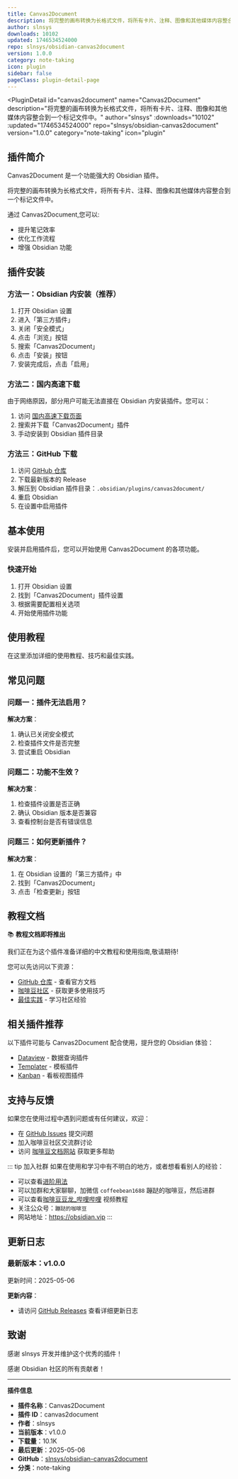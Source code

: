 ```yaml
---
title: Canvas2Document
description: 将完整的画布转换为长格式文件，将所有卡片、注释、图像和其他媒体内容整合到一个标记文件中。
author: slnsys
downloads: 10102
updated: 1746534524000
repo: slnsys/obsidian-canvas2document
version: 1.0.0
category: note-taking
icon: plugin
sidebar: false
pageClass: plugin-detail-page
---
```


<PluginDetail
  id="canvas2document"
  name="Canvas2Document"
  description="将完整的画布转换为长格式文件，将所有卡片、注释、图像和其他媒体内容整合到一个标记文件中。"
  author="slnsys"
  :downloads="10102"
  :updated="1746534524000"
  repo="slnsys/obsidian-canvas2document"
  version="1.0.0"
  category="note-taking"
  icon="plugin"
>

<!-- AUTO_GENERATED_START -->
## 插件简介

Canvas2Document 是一个功能强大的 Obsidian 插件。

将完整的画布转换为长格式文件，将所有卡片、注释、图像和其他媒体内容整合到一个标记文件中。

通过 Canvas2Document,您可以:

- 提升笔记效率
- 优化工作流程
- 增强 Obsidian 功能

<!-- AUTO_GENERATED_END -->

<!-- AUTO_GENERATED_START -->
## 插件安装

### 方法一：Obsidian 内安装（推荐）

1. 打开 Obsidian 设置
2. 进入「第三方插件」
3. 关闭「安全模式」
4. 点击「浏览」按钮
5. 搜索「Canvas2Document」
6. 点击「安装」按钮
7. 安装完成后，点击「启用」

### 方法二：国内高速下载

由于网络原因，部分用户可能无法直接在 Obsidian 内安装插件。您可以：

1. 访问 [国内高速下载页面](/zh/documentation/obsidian-plugins-download.html)
2. 搜索并下载「Canvas2Document」插件
3. 手动安装到 Obsidian 插件目录

### 方法三：GitHub 下载

1. 访问 [GitHub 仓库](https://github.com/slnsys/obsidian-canvas2document)
2. 下载最新版本的 Release
3. 解压到 Obsidian 插件目录：`.obsidian/plugins/canvas2document/`
4. 重启 Obsidian
5. 在设置中启用插件

## 基本使用

安装并启用插件后，您可以开始使用 Canvas2Document 的各项功能。

### 快速开始

1. 打开 Obsidian 设置
2. 找到「Canvas2Document」插件设置
3. 根据需要配置相关选项
4. 开始使用插件功能

<!-- AUTO_GENERATED_END -->

<!-- CUSTOM_CONTENT_START:tutorial -->
## 使用教程

在这里添加详细的使用教程、技巧和最佳实践。

<!-- CUSTOM_CONTENT_END:tutorial -->

<!-- SHARED_CONTENT_START -->
## 常见问题

### 问题一：插件无法启用？

**解决方案**：
1. 确认已关闭安全模式
2. 检查插件文件是否完整
3. 尝试重启 Obsidian

### 问题二：功能不生效？

**解决方案**：
1. 检查插件设置是否正确
2. 确认 Obsidian 版本是否兼容
3. 查看控制台是否有错误信息

### 问题三：如何更新插件？

**解决方案**：
1. 在 Obsidian 设置的「第三方插件」中
2. 找到「Canvas2Document」
3. 点击「检查更新」按钮

## 教程文档

📚 **教程文档即将推出**

我们正在为这个插件准备详细的中文教程和使用指南,敬请期待!

您可以先访问以下资源：
- [GitHub 仓库](https://github.com/slnsys/obsidian-canvas2document) - 查看官方文档
- [咖啡豆社区](/zh/bases/) - 获取更多使用技巧
- [最佳实践](/zh/best-practices/) - 学习社区经验

## 相关插件推荐

以下插件可能与 Canvas2Document 配合使用，提升您的 Obsidian 体验：

- [Dataview](/zh/plugins/dataview.html) - 数据查询插件
- [Templater](/zh/plugins/templater-obsidian.html) - 模板插件
- [Kanban](/zh/plugins/obsidian-kanban.html) - 看板视图插件

## 支持与反馈

如果您在使用过程中遇到问题或有任何建议，欢迎：

- 在 [GitHub Issues](https://github.com/slnsys/obsidian-canvas2document/issues) 提交问题
- 加入咖啡豆社区交流群讨论
- 访问 [咖啡豆文档网站](https://obsidian.vip) 获取更多帮助

::: tip 加入社群
如果在使用和学习中有不明白的地方，或者想看看别人的经验：
- 可以查看[进阶用法](/zh/advanced)
- 可以加群和大家聊聊，加微信 `coffeebean1688` 蹦跶的咖啡豆，然后进群
- 可以查看[咖啡豆豆龙_哔哩哔哩](https://space.bilibili.com/618777356) 视频教程
- 关注公众号：`蹦跶的咖啡豆`
- 网站地址：https://obsidian.vip
:::
<!-- SHARED_CONTENT_END -->

<!-- AUTO_GENERATED_START -->
## 更新日志

### 最新版本：v1.0.0

更新时间：2025-05-06

**更新内容**：
- 请访问 [GitHub Releases](https://github.com/slnsys/obsidian-canvas2document/releases) 查看详细更新日志

## 致谢

感谢 slnsys 开发并维护这个优秀的插件！

感谢 Obsidian 社区的所有贡献者！

---

**插件信息**
- **插件名称**：Canvas2Document
- **插件 ID**：canvas2document
- **作者**：slnsys
- **当前版本**：v1.0.0
- **下载量**：10.1K
- **最后更新**：2025-05-06
- **GitHub**：[slnsys/obsidian-canvas2document](https://github.com/slnsys/obsidian-canvas2document)
- **分类**：note-taking
<!-- AUTO_GENERATED_END -->

</PluginDetail>

